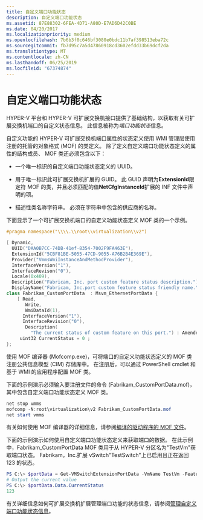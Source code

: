 ```yaml
---
title: 自定义端口功能状态
description: 自定义端口功能状态
ms.assetid: 87E88302-6FEA-4D71-A80D-E7AD6D42C0BE
ms.date: 04/20/2017
ms.localizationpriority: medium
ms.openlocfilehash: 7b6b3f0c646bf3080e0bdc11b7af398513eba72c
ms.sourcegitcommit: fb7d95c7a5d47860918cd3602efdd33b69dcf2da
ms.translationtype: MT
ms.contentlocale: zh-CN
ms.lasthandoff: 06/25/2019
ms.locfileid: "67374874"
---
```

# <a name="custom-port-feature-status"></a>自定义端口功能状态


HYPER-V 平台和 HYPER-V 可扩展交换机接口提供了基础结构，以获取有关可扩展交换机端口的自定义状态信息。 此信息被称为*端口功能状态*信息。

自定义功能的 HYPER-V 可扩展交换机端口属性的状态定义使用 WMI 管理层使用注册的托管的对象格式 (MOF) 的类定义。 除了定义自定义端口功能状态定义的属性的结构成员、 MOF 类还必须包含以下：

-   一个唯一标识的自定义端口功能状态定义的 UUID。

-   用于唯一标识此可扩展交换机扩展的 GUID。 此 GUID 声明为**ExtensionId**限定符 MOF 的类，并且必须匹配的值**NetCfgInstanceId**扩展的 INF 文件中声明的项。

-   描述性类名称字符串。 必须在字符串中包含的供应商的名称。

下面显示了一个可扩展交换机端口的自定义功能状态定义 MOF 类的一个示例。

```C++
#pragma namespace("\\\\.\\root\\virtualization\\v2")

[ Dynamic,
  UUID("DAA0B7CC-74DB-41ef-8354-7002F9FA463E"),
  ExtensionId("5CBF81BE-5055-47CD-9055-A76B2B4E369E"), 
  Provider("VmmsWmiInstanceAndMethodProvider"), 
  InterfaceVersion("1"),
  InterfaceRevison("0"),
  Locale(0x409),
  Description("Fabricam, Inc. port custom feature status description.") : Amended,
  DisplayName("Fabricam, Inc.port custom feature status friendly name.") : Amended]
class Fabrikam_CustomPortData  : Msvm_EthernetPortData {
    [ Read,
       Write,
       WmiDataId(1),
      InterfaceVersion("1"),
      InterfaceRevision("0"),
       Description(
         "The current status of custom feature on this port.") : Amended]
     uint32 CurrentStatus = 0 ;
};
```

使用 MOF 编译器 (Mofcomp.exe)，可将端口的自定义功能状态定义的 MOF 类注册公共信息模型 (CIM) 存储库中。 在注册后，可以通过 PowerShell cmdlet 和基于 WMI 的应用程序配置 MOF 类。

下面的示例演示必须输入要注册文件的命令 (Fabrikam\_CustomPortData.mof)，其中包含自定义端口功能状态定义 MOF 类。

```PowerShell
net stop vmms
mofcomp -N:root\virtualization\v2 Fabrikam_CustomPortData.mof
net start vmms
```

有关如何使用 MOF 编译器的详细信息，请参阅[编译的驱动程序的 MOF 文件](https://docs.microsoft.com/windows-hardware/drivers/kernel/compiling-a-driver-s-mof-file)。

下面的示例演示如何使用自定义端口功能状态定义来获取端口的数据。 在此示例中，Fabrikam\_CustomPortData MOF 类用于从 HYPER-V 分区名为"TestVm"获取端口状态。 Fabrikam，Inc.扩展 vSwitch"TestSwitch"上已启用且正在返回 123 的状态。

```PowerShell
PS C:\> $portData = Get-VMSwitchExtensionPortData -VmName TestVm -FeatureId DAA0B7CC-74DB-41ef-8354-7002F9FA463E
# Output the current value
PS C:\> $portData.Data.CurrentStatus
123
```

有关详细信息如何可扩展交换机扩展管理端口功能的状态信息，请参阅[管理自定义端口功能状态信息](managing-custom-port-feature-status-information.md)。

 

 





